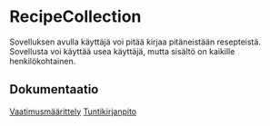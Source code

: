 # RecipeCollection

Sovelluksen avulla käyttäjä voi pitää kirjaa pitäneistään resepteistä. 
Sovellusta voi käyttää usea käyttäjä, mutta sisältö on kaikille henkilökohtainen.


## Dokumentaatio

[Vaatimusmäärittely](https://github.com/jennaran/ot-harjoitustyo/blob/master/dokumentaatio/alustava_maarittelydokumentti.md)
[Tuntikirjanpito](https://github.com/jennaran/ot-harjoitustyo/blob/master/dokumentaatio/tuntikirjanpito.md)


